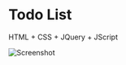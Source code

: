 # Todo List
HTML + CSS + JQuery + JScript

![Screenshot](https://i.gyazo.com/abfbbe583ea0abdcacfa082a89eabf05.png)

